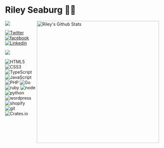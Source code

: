 # Riley Seaburg 👨‍💻

<img align="right" src="https://github-readme-stats.vercel.app/api?username=rileyseaburg&theme=vue&show_icons=true&hide_border=true" alt="Riley's Github Stats" width="400">

![](https://komarev.com/ghpvc/?username=rileyseaburg&color=brightgreen)

[![Twitter](https://img.shields.io/badge/-Twitter-222222?style=flat-square&logo=twitter&logoColor=white&link=https://twitter.com/rileyseaburg/)](https://twitter.com/rileyseaburg/)
[![facebook](https://img.shields.io/badge/-facebook-222222?style=flat-square&logo=facebook&logoColor=white&link=https://facebook.com/rileyseaburg/)](https://facebook.com/rileyseaburg/)
[![Linkedin](https://img.shields.io/badge/-LinkedIn-222222?style=flat-square&logo=Linkedin&logoColor=white&link=https://www.linkedin.com/in/rileyseaburg/)](https://www.linkedin.com/in/rileyseaburg/)

<img align='center' src="https://media.giphy.com/media/LcHct14xr84Sc/giphy.gif" >

![HTML5](https://img.shields.io/badge/html%205-grey?style=for-the-badge&logo=html5&logoColor=white&labelColor=00C756)
![CSS3](https://img.shields.io/badge/css%203-grey?style=for-the-badge&logo=css3&logoColor=white&labelColor=00C756)
![TypeScript](https://img.shields.io/badge/typescript-grey?style=for-the-badge&logo=typescript&logoColor=white&labelColor=00C756)
![JavaScript](https://img.shields.io/badge/-JavaScript-grey?style=for-the-badge&logo=javascript&logoColor=white&labelColor=00C756)
<br>
![PHP](https://img.shields.io/badge/php-grey?style=for-the-badge&logo=php&logoColor=white&labelColor=00C756)
![Go](https://img.shields.io/badge/go-grey?style=for-the-badge&logo=go&logoColor=white&labelColor=00C756)
![ruby](https://img.shields.io/badge/ruby-grey?style=for-the-badge&logo=ruby&logoColor=white&labelColor=00C756)
![node](https://img.shields.io/badge/-node-grey?style=for-the-badge&logo=node.js&logoColor=white&labelColor=00C756)
![python](https://img.shields.io/badge/-python-grey?style=for-the-badge&logo=python&logoColor=white&labelColor=00C756)
<br>
![wordpress](https://img.shields.io/badge/wordpress-grey?style=for-the-badge&logo=wordpress&logoColor=white&labelColor=00C756)
![shopify](https://img.shields.io/badge/shopify-grey?style=for-the-badge&logo=shopify&logoColor=white&labelColor=00C756)
<br>
![git](https://img.shields.io/badge/-git-grey?style=for-the-badge&logo=git&logoColor=white&labelColor=00C756)
![Crates.io](https://img.shields.io/crates/l/rustyroad)
